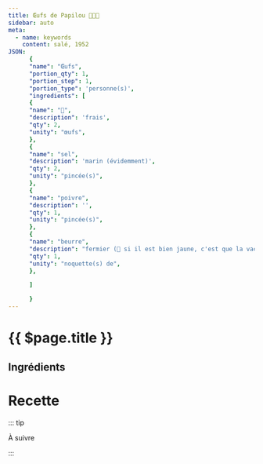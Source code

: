 ```yaml
---
title: Œufs de Papilou 🍳⛵🧓
sidebar: auto
meta:
  - name: keywords
    content: salé, 1952
JSON:
      {
      "name": "Œufs",
      "portion_qty": 1,
      "portion_step": 1,
      "portion_type": 'personne(s)',
      "ingredients": [
      {
      "name": "🥚",
      "description": 'frais',
      "qty": 2,
      "unity": "œufs",
      },
      {
      "name": "sel",
      "description": 'marin (évidemment)',
      "qty": 2,
      "unity": "pincée(s)",
      },
      {
      "name": "poivre",
      "description": '',
      "qty": 1,
      "unity": "pincée(s)",
      },
      {
      "name": "beurre",
      "description": "fermier (🧈 si il est bien jaune, c'est que la vache a mangé des paquerettes fraiches!)",
      "qty": 1,
      "unity": "noquette(s) de",
      },

      ]

      }
---
```



# {{ $page.title }}

## Ingrédients

<recipePortion :recette="$page.frontmatter.JSON" />

# Recette

::: tip

À suivre

:::
